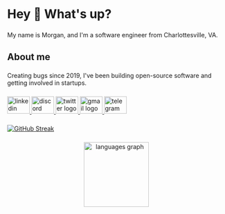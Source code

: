 <h1 align="left">Hey 👋 What's up?</h1>

###

<p align="left">My name is Morgan, and I'm a software engineer from Charlottesville, VA.</p>

###

<h2 align="left">About me</h2>

###

<p align="left">Creating bugs since 2019, I've been building open-source software and getting involved in startups.</p>

###

<div align="left">
  <a href="https://www.linkedin.com/in/morgandri1/" target="_blank">
    <img src="https://raw.githubusercontent.com/maurodesouza/profile-readme-generator/master/src/assets/icons/social/linkedin/default.svg" width="52" height="40" alt="linkedin logo"  />
  </a>
  <a href="https://discord.com/users/895142850398941264" target="_blank">
    <img src="https://raw.githubusercontent.com/maurodesouza/profile-readme-generator/master/src/assets/icons/social/discord/default.svg" width="52" height="40" alt="discord logo"  />
  </a>
  <a href="https://x.com/Morgandri1dev" target="_blank">
    <img src="https://raw.githubusercontent.com/maurodesouza/profile-readme-generator/master/src/assets/icons/social/twitter/default.svg" width="52" height="40" alt="twitter logo"  />
  </a>
  <a href="mailto:morgan@unison.app" target="_blank">
    <img src="https://raw.githubusercontent.com/maurodesouza/profile-readme-generator/master/src/assets/icons/social/gmail/default.svg" width="52" height="40" alt="gmail logo"  />
  </a>
  <a href="https://t.me/Morgandri1dev" target="_blank">
    <img src="https://raw.githubusercontent.com/maurodesouza/profile-readme-generator/master/src/assets/icons/social/telegram/default.svg" width="52" height="40" alt="telegram logo"  />
  </a>
</div>

###

[![GitHub Streak](https://streak-stats.demolab.com?user=Morgandri1&theme=dark&hide_border=true)](https://git.io/streak-stats)
###

<div align="center">
  <img src="https://github-readme-stats.vercel.app/api/top-langs?username=Morgandri1&locale=en&hide_title=false&layout=compact&card_width=320&langs_count=5&theme=dracula&hide_border=false&order=2" height="150" alt="languages graph"  />
</div>

###
